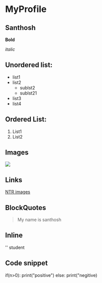# MyProfile  
## Santhosh

**Bold**

*italic*

## Unordered list:
* list1
* list2
    * sublst2
    * sublst21
* list3
* list4

## Ordered List:
1. List1
1. List2

## Images
![](https://www.filmibeat.com/ph-big/2019/05/jr-ntr_1558329150190.jpg)


## Links

[NTR images](https://www.google.com/search?q=ntr+images&rlz=1C1GCEU_enIN893IN931&tbm=isch&source=iu&ictx=1&fir=wmMs0aa17VGkVM%252CEzgWUOzZy8EjcM%252C_&vet=1&usg=AI4_-kRsVF2-QlHYpskSd2i79dgK1fdrzg&sa=X&ved=2ahUKEwiuzf_xo47uAhXuILcAHVZ4AgcQ9QF6BAgMEAE&biw=1366&bih=657#imgrc=q-qmpvQb_NYEgM)


## BlockQuotes
>My name is santhosh

## Inline

'<Good boy>' student
  
  
  
## Code snippet

if(n>0):
  print("positive")
else:
  print("negitive)
